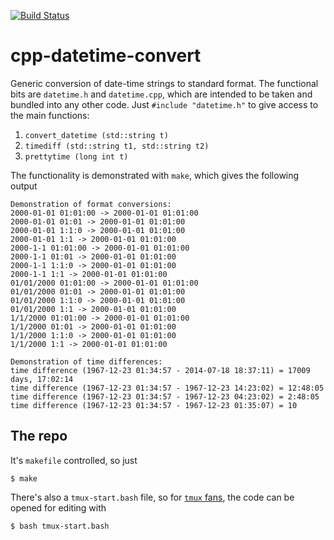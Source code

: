 [![Build Status](https://travis-ci.org/mpadge/cpp-datetime-convert.svg)](https://travis-ci.org/mpadge/cpp-datetime-convert) 

# cpp-datetime-convert

Generic conversion of date-time strings to standard format. The functional bits
are `datetime.h` and `datetime.cpp`, which are intended to be taken and bundled
into any other code. Just `#include "datetime.h"` to give access to the main
functions:

1. `convert_datetime (std::string t)`
2. `timediff (std::string t1, std::string t2)`
3. `prettytime (long int t)`

The functionality is demonstrated with `make`, which gives the following output
```
Demonstration of format conversions:
2000-01-01 01:01:00 -> 2000-01-01 01:01:00
2000-01-01 01:01 -> 2000-01-01 01:01:00
2000-01-01 1:1:0 -> 2000-01-01 01:01:00
2000-01-01 1:1 -> 2000-01-01 01:01:00
2000-1-1 01:01:00 -> 2000-01-01 01:01:00
2000-1-1 01:01 -> 2000-01-01 01:01:00
2000-1-1 1:1:0 -> 2000-01-01 01:01:00
2000-1-1 1:1 -> 2000-01-01 01:01:00
01/01/2000 01:01:00 -> 2000-01-01 01:01:00
01/01/2000 01:01 -> 2000-01-01 01:01:00
01/01/2000 1:1:0 -> 2000-01-01 01:01:00
01/01/2000 1:1 -> 2000-01-01 01:01:00
1/1/2000 01:01:00 -> 2000-01-01 01:01:00
1/1/2000 01:01 -> 2000-01-01 01:01:00
1/1/2000 1:1:0 -> 2000-01-01 01:01:00
1/1/2000 1:1 -> 2000-01-01 01:01:00

Demonstration of time differences:
time difference (1967-12-23 01:34:57 - 2014-07-18 18:37:11) = 17009 days, 17:02:14
time difference (1967-12-23 01:34:57 - 1967-12-23 14:23:02) = 12:48:05
time difference (1967-12-23 01:34:57 - 1967-12-23 04:23:02) = 2:48:05
time difference (1967-12-23 01:34:57 - 1967-12-23 01:35:07) = 10
```

## The repo

It's `makefile` controlled, so just
```
$ make
```
There's also a `tmux-start.bash` file, so for [`tmux`
fans](https://github.com/tmux/tmux/wiki), the code can be opened for editing
with
```
$ bash tmux-start.bash
```
